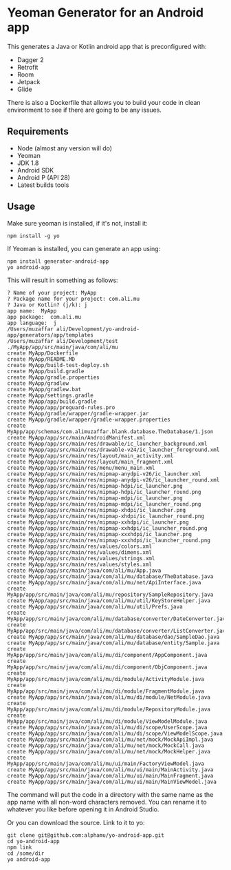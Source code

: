 # Yeoman Generator for an Android app

This generates a Java or Kotlin android app that is preconfigured with:

- Dagger 2
- Retrofit
- Room
- Jetpack
- Glide

There is also a Dockerfile that allows you to build your code in clean
environment to see if there are going to be any issues.

## Requirements

- Node (almost any version will do)
- Yeoman
- JDK 1.8
- Android SDK
- Android P (API 28)
- Latest builds tools

## Usage

Make sure yeoman is installed, if it's not, install it:

    npm install -g yo

If Yeoman is installed, you can generate an app using:

    npm install generator-android-app
    yo android-app

This will result in something as follows:

    ? Name of your project: MyApp
    ? Package name for your project: com.ali.mu
    ? Java or Kotlin? (j/k): j
    app name:  MyApp
    app package:  com.ali.mu
    app language:  j
    /Users/muzaffar ali/Development/yo-android-app/generators/app/templates
    /Users/muzaffar ali/Development/test
    ./MyApp/app/src/main/java/com/ali/mu
    create MyApp/Dockerfile
    create MyApp/README.MD
    create MyApp/build-test-deploy.sh
    create MyApp/build.gradle
    create MyApp/gradle.properties
    create MyApp/gradlew
    create MyApp/gradlew.bat
    create MyApp/settings.gradle
    create MyApp/app/build.gradle
    create MyApp/app/proguard-rules.pro
    create MyApp/gradle/wrapper/gradle-wrapper.jar
    create MyApp/gradle/wrapper/gradle-wrapper.properties
    create MyApp/app/schemas/com.alimuzaffar.blank.database.TheDatabase/1.json
    create MyApp/app/src/main/AndroidManifest.xml
    create MyApp/app/src/main/res/drawable/ic_launcher_background.xml
    create MyApp/app/src/main/res/drawable-v24/ic_launcher_foreground.xml
    create MyApp/app/src/main/res/layout/main_activity.xml
    create MyApp/app/src/main/res/layout/main_fragment.xml
    create MyApp/app/src/main/res/menu/menu_main.xml
    create MyApp/app/src/main/res/mipmap-anydpi-v26/ic_launcher.xml
    create MyApp/app/src/main/res/mipmap-anydpi-v26/ic_launcher_round.xml
    create MyApp/app/src/main/res/mipmap-hdpi/ic_launcher.png
    create MyApp/app/src/main/res/mipmap-hdpi/ic_launcher_round.png
    create MyApp/app/src/main/res/mipmap-mdpi/ic_launcher.png
    create MyApp/app/src/main/res/mipmap-mdpi/ic_launcher_round.png
    create MyApp/app/src/main/res/mipmap-xhdpi/ic_launcher.png
    create MyApp/app/src/main/res/mipmap-xhdpi/ic_launcher_round.png
    create MyApp/app/src/main/res/mipmap-xxhdpi/ic_launcher.png
    create MyApp/app/src/main/res/mipmap-xxhdpi/ic_launcher_round.png
    create MyApp/app/src/main/res/mipmap-xxxhdpi/ic_launcher.png
    create MyApp/app/src/main/res/mipmap-xxxhdpi/ic_launcher_round.png
    create MyApp/app/src/main/res/values/colors.xml
    create MyApp/app/src/main/res/values/dimens.xml
    create MyApp/app/src/main/res/values/strings.xml
    create MyApp/app/src/main/res/values/styles.xml
    create MyApp/app/src/main/java/com/ali/mu/App.java
    create MyApp/app/src/main/java/com/ali/mu/database/TheDatabase.java
    create MyApp/app/src/main/java/com/ali/mu/net/ApiInterface.java
    create MyApp/app/src/main/java/com/ali/mu/repository/SampleRepository.java
    create MyApp/app/src/main/java/com/ali/mu/util/KeyStoreHelper.java
    create MyApp/app/src/main/java/com/ali/mu/util/Prefs.java
    create MyApp/app/src/main/java/com/ali/mu/database/converter/DateConverter.java
    create MyApp/app/src/main/java/com/ali/mu/database/converter/ListConverter.java
    create MyApp/app/src/main/java/com/ali/mu/database/dao/SampleDao.java
    create MyApp/app/src/main/java/com/ali/mu/database/entity/Sample.java
    create MyApp/app/src/main/java/com/ali/mu/di/component/AppComponent.java
    create MyApp/app/src/main/java/com/ali/mu/di/component/ObjComponent.java
    create MyApp/app/src/main/java/com/ali/mu/di/module/ActivityModule.java
    create MyApp/app/src/main/java/com/ali/mu/di/module/FragmentModule.java
    create MyApp/app/src/main/java/com/ali/mu/di/module/NetModule.java
    create MyApp/app/src/main/java/com/ali/mu/di/module/RepositoryModule.java
    create MyApp/app/src/main/java/com/ali/mu/di/module/ViewModelModule.java
    create MyApp/app/src/main/java/com/ali/mu/di/scope/UserScope.java
    create MyApp/app/src/main/java/com/ali/mu/di/scope/ViewModelScope.java
    create MyApp/app/src/main/java/com/ali/mu/net/mock/MockApiImpl.java
    create MyApp/app/src/main/java/com/ali/mu/net/mock/MockCall.java
    create MyApp/app/src/main/java/com/ali/mu/net/mock/MockHelper.java
    create MyApp/app/src/main/java/com/ali/mu/ui/main/FactoryViewModel.java
    create MyApp/app/src/main/java/com/ali/mu/ui/main/MainActivity.java
    create MyApp/app/src/main/java/com/ali/mu/ui/main/MainFragment.java
    create MyApp/app/src/main/java/com/ali/mu/ui/main/MainViewModel.java

The command will put the code in a directory with the same name as the app name with all non-word characters removed.
You can rename it to whatever you like before opening it in Android Studio.

Or you can download the source. Link to it to yo:

    git clone git@github.com:alphamu/yo-android-app.git
    cd yo-android-app
    npm link
    cd /some/dir
    yo android-app




